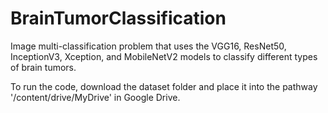 # BrainTumorClassification
Image multi-classification problem that uses the VGG16, ResNet50, InceptionV3, Xception, and MobileNetV2 models to classify different types of brain tumors.

To run the code, download the dataset folder and place it into the pathway '/content/drive/MyDrive' in Google Drive.
